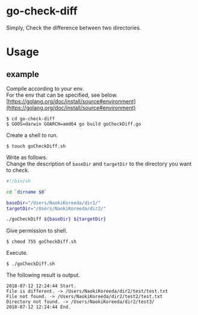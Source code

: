 # go-check-diff
Simply, Check the difference between two directories.

# Usage
## example

Compile according to your env.  
For the env that can be specified, see below.
[https://golang.org/doc/install/source#environment](https://golang.org/doc/install/source#environment)

```console
$ cd go-check-diff
$ GOOS=darwin GOARCH=amd64 go build goCheckDiff.go
```

Create a shell to run.

```console
$ touch goCheckDiff.sh
```

Write as follows.  
Change the description of `baseDir` and `targetDir` to the directory you want to check.

```sh
#!/bin/sh

cd `dirname $0`

baseDir="/Users/NaokiKoreeda/dir1/"
targetDir="/Users/NaokiKoreeda/dir2/"

./goCheckDiff ${baseDir} ${targetDir}
```

Give permission to shell.

```console
$ chmod 755 goCheckDiff.sh
```

Execute.

```console
$ ./goCheckDiff.sh
```

The following result is output.

```
2018-07-12 12:24:44 Start.
File is different. -> /Users/NaokiKoreeda/dir2/test/test.txt
File not found. -> /Users/NaokiKoreeda/dir2/test2/test.txt
Directory not found. -> /Users/NaokiKoreeda/dir2/test3/
2018-07-12 12:24:44 End.
```
